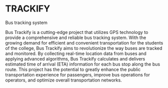 # TRACKIFY
Bus tracking system

Bus Trackify is a cutting-edge project that utilizes GPS technology to provide a comprehensive 
and reliable bus tracking system. With the growing demand for efficient and convenient 
transportation for the students of the college, Bus Trackify aims to revolutionize the way buses 
are tracked and monitored. By collecting real-time location data from buses and applying 
advanced algorithms, Bus Trackify calculates and delivers estimated time of arrival (ETA) 
information for each bus stop along the bus route. This project has the potential to greatly 
enhance the public transportation experience for passengers, improve bus operations for 
operators, and optimize overall transportation networks.
